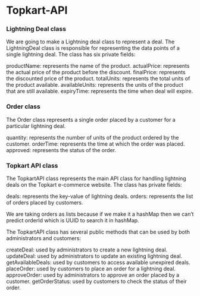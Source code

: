 # Topkart-API

### Lightning Deal class

We are going to make a Lightning deal class to represent a deal. The LightningDeal class is responsible for representing the data points of a single lightning deal. The class has six private fields:

productName: represents the name of the product.
actualPrice: represents the actual price of the product before the discount.
finalPrice: represents the discounted price of the product.
totalUnits: represents the total units of the product available.
availableUnits: represents the units of the product that are still available.
expiryTime: represents the time when deal will expire.

### Order class
The Order class represents a single order placed by a customer for a particular lightning deal.

quantity: represents the number of units of the product ordered by the customer.
orderTime: represents the time at which the order was placed.
approved: represents the status of the order.


### Topkart API class
The TopkartAPI class represents the main API class for handling lightning deals on the Topkart e-commerce website. The class has private fields:

deals: represents the key-value of lightning deals.
orders: represents the list of orders placed by customers.

We are taking orders as lists because if we make it a hashMap then we can’t predict orderId which is UUID to search it in hashMap.

The TopkartAPI class has several public methods that can be used by both administrators and customers:

createDeal: used by administrators to create a new lightning deal.
updateDeal: used by administrators to update an existing lightning deal.
getAvailableDeals: used by customers to access available unexpired deals.
placeOrder: used by customers to place an order for a lightning deal.
approveOrder: used by administrators to approve an order placed by a customer.
getOrderStatus: used by customers to check the status of their order.
